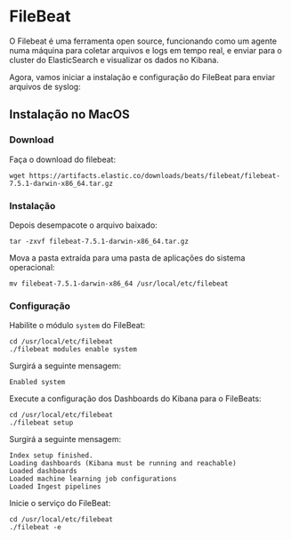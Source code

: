 # FileBeat

O Filebeat é uma ferramenta open source, funcionando como um agente numa máquina para coletar arquivos e logs em tempo real, e enviar para o cluster do ElasticSearch e visualizar os dados no Kibana.

Agora, vamos iniciar a instalação e configuração do FileBeat para enviar arquivos de syslog:

## Instalação no MacOS

### Download

Faça o download do filebeat:
```
wget https://artifacts.elastic.co/downloads/beats/filebeat/filebeat-7.5.1-darwin-x86_64.tar.gz
```

### Instalação
Depois desempacote o arquivo baixado:
```
tar -zxvf filebeat-7.5.1-darwin-x86_64.tar.gz
```
Mova a pasta extraída para uma pasta de aplicações do sistema operacional:
```
mv filebeat-7.5.1-darwin-x86_64 /usr/local/etc/filebeat
```

### Configuração

Habilite o módulo `system` do FileBeat:
```
cd /usr/local/etc/filebeat
./filebeat modules enable system
```
Surgirá a seguinte mensagem:
```
Enabled system
```
Execute a configuração dos Dashboards do Kibana para o FileBeats:
```
cd /usr/local/etc/filebeat
./filebeat setup
```
Surgirá a seguinte mensagem:
```
Index setup finished.
Loading dashboards (Kibana must be running and reachable)
Loaded dashboards
Loaded machine learning job configurations
Loaded Ingest pipelines
````
Inicie o serviço do FileBeat:
```
cd /usr/local/etc/filebeat
./filebeat -e
```